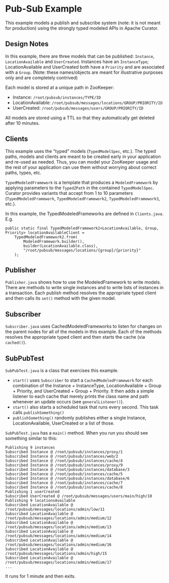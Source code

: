 # Pub-Sub Example
This example models a publish and subscribe system (note: it is not meant for production) using 
the strongly typed modeled APIs in Apache Curator. 

## Design Notes

In this example, there are three models that can be published: `Instance`, `LocationAvailable` 
and `UserCreated`. Instances have an `InstanceType`; LocationAvailable and UserCreated both have 
a `Priority` and are associated with a `Group`. (Note: these names/objects are meant for 
illustrative purposes only and are completely contrived)

Each model is stored at a unique path in ZooKeeper:

* Instance: `/root/pubsub/instances/TYPE/ID`
* LocationAvailable: `/root/pubsub/messages/locations/GROUP/PRIORITY/ID`
* UserCreated: `/root/pubsub/messages/users/GROUP/PRIORITY/ID`

All models are stored using a TTL so that they automatically get deleted after 10 minutes.

## Clients

This example uses the "typed" models (`TypedModelSpec`, etc.). The typed paths, models and 
clients are meant to be created early in your application and re-used as needed. Thus, you 
can model your ZooKeeper usage and the rest of your application can use them without worrying 
about correct paths, types, etc.

`TypedModeledFramework` is a template that produces a `ModeledFramework` by applying 
parameters to the `TypedZPath` in the contained `TypedModelSpec`. Curator provides variants 
that accept from 1 to 10 parameters (`TypedModeledFramework`, `TypedModeledFramework2`, 
`TypedModeledFramework3`, etc.).

In this example, the TypedModeledFrameworks are defined in `Clients.java`. E.g.

```
public static final TypedModeledFramework2<LocationAvailable, Group, Priority> locationAvailableClient = 
    TypedModeledFramework2.from(
        ModeledFramework.builder(),
        builder(LocationAvailable.class),
        "/root/pubsub/messages/locations/{group}/{priority}"
    );
```

## Publisher

`Publisher.java` shows how to use the ModeledFramework to write models. There are methods to 
write single instances and to write lists of instances in a transaction. Each publish method 
resolves the appropriate typed client and then calls its `set()` method with the given model.

## Subscriber

`Subscriber.java` uses CachedModeledFrameworks to listen for changes on the parent nodes for 
all of the models in this example. Each of the methods resolves the appropriate typed client 
and then starts the cache (via `cached()`).

## SubPubTest

`SubPubTest.java` is a class that exercises this example. 

* `start()` uses `Subscriber` to start a `CachedModeledFramework` for each combination of 
the Instance + InstanceType, LocationAvailable + Group + Priority, and UserCreated + Group + Priority. It then adds a simple listener to each cache that merely prints the class name 
and path whenever an update occurs (see `generalListener()`).
* `start()` also starts a scheduled task that runs every second. This task calls 
`publishSomething()`
* `publishSomething()` randomly publishes either a single Instance, LocationAvailable, 
UserCreated or a list of those.

`SubPubTest.java` has a `main()` method. When you run you should see something similar to this:

```
Publishing 9 instances
Subscribed Instance @ /root/pubsub/instances/proxy/1
Subscribed Instance @ /root/pubsub/instances/web/2
Subscribed Instance @ /root/pubsub/instances/cache/4
Subscribed Instance @ /root/pubsub/instances/proxy/9
Subscribed Instance @ /root/pubsub/instances/database/3
Subscribed Instance @ /root/pubsub/instances/cache/5
Subscribed Instance @ /root/pubsub/instances/database/6
Subscribed Instance @ /root/pubsub/instances/cache/7
Subscribed Instance @ /root/pubsub/instances/cache/8
Publishing 1 userCreated
Subscribed UserCreated @ /root/pubsub/messages/users/main/high/10
Publishing 9 locationsAvailable
Subscribed LocationAvailable @ /root/pubsub/messages/locations/admin/low/11
Subscribed LocationAvailable @ /root/pubsub/messages/locations/admin/medium/12
Subscribed LocationAvailable @ /root/pubsub/messages/locations/admin/medium/13
Subscribed LocationAvailable @ /root/pubsub/messages/locations/admin/medium/14
Subscribed LocationAvailable @ /root/pubsub/messages/locations/admin/medium/16
Subscribed LocationAvailable @ /root/pubsub/messages/locations/admin/high/15
Subscribed LocationAvailable @ /root/pubsub/messages/locations/admin/medium/17
...
```

It runs for 1 minute and then exits.
